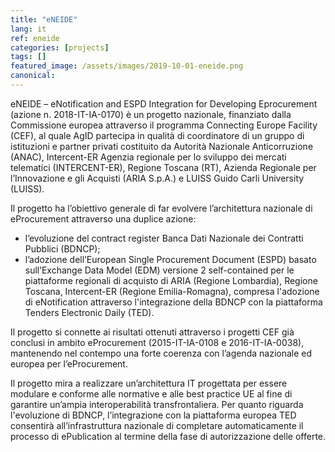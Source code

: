 ```yaml
---
title: "eNEIDE"
lang: it
ref: eneide
categories: [projects]
tags: []
featured_image: /assets/images/2019-10-01-eneide.png
canonical:
---
```


eNEIDE – eNotification and ESPD Integration for Developing Eprocurement (azione n. 2018-IT-IA-0170) è un progetto nazionale, finanziato dalla Commissione europea attraverso il programma Connecting Europe Facility (CEF), al quale AgID partecipa in qualità di coordinatore di un gruppo di istituzioni e partner privati costituito da Autorità Nazionale Anticorruzione (ANAC), Intercent-ER Agenzia regionale per lo sviluppo dei mercati telematici (INTERCENT-ER), Regione Toscana (RT), Azienda Regionale per l’Innovazione e gli Acquisti (ARIA S.p.A.) e LUISS Guido Carli University (LUISS).

Il progetto ha l’obiettivo generale di far evolvere l’architettura nazionale di eProcurement attraverso una duplice azione:

* l’evoluzione del contract register Banca Dati Nazionale dei Contratti Pubblici (BDNCP);
* l’adozione dell’European Single Procurement Document (ESPD) basato sull’Exchange Data Model (EDM) versione 2 self-contained per le piattaforme regionali di acquisto di ARIA (Regione Lombardia), Regione Toscana, Intercent-ER (Regione Emilia-Romagna), compresa l'adozione di eNotification attraverso l'integrazione della BDNCP con la piattaforma Tenders Electronic Daily (TED).

Il progetto si connette ai risultati ottenuti attraverso i progetti CEF già conclusi in ambito eProcurement (2015-IT-IA-0108 e 2016-IT-IA-0038), mantenendo nel contempo una forte coerenza con l’agenda nazionale ed europea per l’eProcurement.

Il progetto mira a realizzare un’architettura IT progettata per essere modulare e conforme alle normative e alle best practice UE al fine di garantire un’ampia interoperabilità transfrontaliera. Per quanto riguarda l'evoluzione di BDNCP, l’integrazione con la piattaforma europea TED consentirà all’infrastruttura nazionale di completare automaticamente il processo di ePublication al termine della fase di autorizzazione delle offerte.
